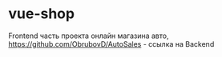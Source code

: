 # vue-shop 
Frontend часть проекта онлайн магазина авто,
https://github.com/ObrubovD/AutoSales - ссылка на Backend  
